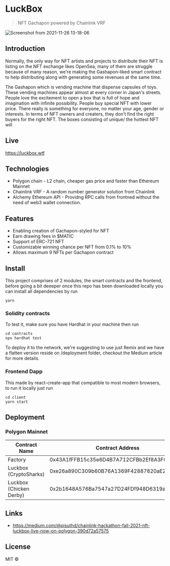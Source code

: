 # LuckBox

> NFT Gachapon powered by Chainlink VRF

![Screenshot from 2021-11-26 13-18-06](https://user-images.githubusercontent.com/18402217/143536004-388059ee-f87f-4f94-919b-b0a656b26211.png)

## Introduction

Normally, the only way for NFT artists and projects to distribute their NFT is listing on the NFT exchange likes OpenSea, many of them are struggle because of many reason, we're making the Gashapon-liked smart contract to help distributing along with generating some revenues at the same time.

The Gashapon which is vending machine that dispense capsules of toys. These vending machines appear almost at every corner in Japan's streets. People love the excitement to open a box that is full of hope and imagination with infinite possibility. People buy special NFT with lower price. There really is something for everyone, no matter your age, gender or interests. In terms of NFT owners and creaters, they don’t find the right buyers for the right NFT. The boxes consisting of unique/ the hottest NFT will

## Live
https://luckbox.wtf

## Technologies

* Polygon chain - L2 chain, cheaper gas price and faster than Ethereum Mainnet
* Chainlink VRF - A random number generator solution from Chainlink
* Alchemy Ethereum API - Providng RPC calls from frontned without the need of web3 wallet connection.

## Features

* Enabling creation of Gachapon-styled for NFT
* Earn drawing fees in $MATIC
* Support of ERC-721 NFT
* Customizable winning chance per NFT from 0.1% to 10%
* Allows maximum 9 NFTs per Gachapon contract

## Install

This project comprises of 2 modules, the smart contracts and the frontend, before going a bit deeeper once this repo has been downloaded locally you can install all dependencies by run

```
yarn
```

### Solidity contracts

To test it, make sure you have Hardhat in your machine then run

```
cd contracts
npx hardhat test
```

To deploy it to the network, we're suggesting to use just Remix and we have a flatten version reside on /deployment folder, checkout the Medium article for more details.

### Frontend Dapp

This made by react-create-app that compatible to most modern browsers, to run it locally just run

```
cd client
yarn start
```

## Deployment

### Polygon Mainnet

Contract Name | Contract Address 
--- | --- 
Factory | 0x43A1fFFB15c35e6D4B7A712CFBb2Ef8A3FCFb46C 
Luckbox (CryptoSharks) | 0xe26a890C309b60B76A1369F42887820aE2e0C6cD
Luckbox (Chicken Derby) | 0x2b1648A576Ba7547a27D24FDf948D6319a17Eef4

## Links

* https://medium.com/@pisuthd/chainlink-hackathon-fall-2021-nft-luckbox-live-now-on-polygon-390d72a57575

## License

MIT ©
